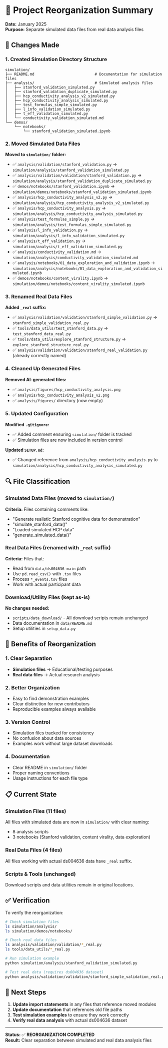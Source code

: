 # 📁 Project Reorganization Summary

**Date:** January 2025  
**Purpose:** Separate simulated data files from real data analysis files  

## 🎯 Changes Made

### 1. Created Simulation Directory Structure
```
simulation/
├── README.md                           # Documentation for simulation files
├── analysis/                           # Simulated analysis files
│   ├── stanford_validation_simulated.py
│   ├── stanford_validation_duplicate_simulated.py  
│   ├── hcp_conductivity_analysis_v2_simulated.py
│   ├── hcp_conductivity_analysis_simulated.py
│   ├── test_formulas_simple_simulated.py
│   ├── l_info_validation_simulated.py
│   ├── t_eff_validation_simulated.py
│   └── conductivity_validation_simulated.md
└── demos/
    └── notebooks/
        └── stanford_validation_simulated.ipynb
```

### 2. Moved Simulated Data Files
**Moved to `simulation/` folder:**
- ✅ `analysis/validation/stanford_validation.py` → `simulation/analysis/stanford_validation_simulated.py`
- ✅ `analysis/validation/validation/stanford_validation.py` → `simulation/analysis/stanford_validation_duplicate_simulated.py`  
- ✅ `demos/notebooks/stanford_validation.ipynb` → `simulation/demos/notebooks/stanford_validation_simulated.ipynb`
- ✅ `analysis/hcp_conductivity_analysis_v2.py` → `simulation/analysis/hcp_conductivity_analysis_v2_simulated.py`
- ✅ `analysis/hcp_conductivity_analysis.py` → `simulation/analysis/hcp_conductivity_analysis_simulated.py`
- ✅ `analysis/test_formulas_simple.py` → `simulation/analysis/test_formulas_simple_simulated.py`
- ✅ `analysis/l_info_validation.py` → `simulation/analysis/l_info_validation_simulated.py`
- ✅ `analysis/t_eff_validation.py` → `simulation/analysis/t_eff_validation_simulated.py`
- ✅ `analysis/conductivity_validation.md` → `simulation/analysis/conductivity_validation_simulated.md`
- ✅ `analysis/notebooks/01_data_exploration_and_validation.ipynb` → `simulation/analysis/notebooks/01_data_exploration_and_validation_simulated.ipynb`
- ✅ `demos/notebooks/content_virality.ipynb` → `simulation/demos/notebooks/content_virality_simulated.ipynb`

### 3. Renamed Real Data Files
**Added `_real` suffix:**
- ✅ `analysis/validation/validation/stanford_simple_validation.py` → `stanford_simple_validation_real.py`
- ✅ `tools/data_utils/test_stanford_data.py` → `test_stanford_data_real.py`
- ✅ `tools/data_utils/explore_stanford_structure.py` → `explore_stanford_structure_real.py`
- ✅ `analysis/validation/validation/stanford_real_validation.py` (already correctly named)

### 4. Cleaned Up Generated Files
**Removed AI-generated files:**
- ✅ `analysis/figures/hcp_conductivity_analysis.png`
- ✅ `analysis/hcp_conductivity_analysis_v2.png`
- ✅ `analysis/figures/` directory (now empty)

### 5. Updated Configuration
**Modified `.gitignore`:**
- ✅ Added comment ensuring `simulation/` folder is tracked
- ✅ Simulation files are now included in version control

**Updated `SETUP.md`:**
- ✅ Changed reference from `analysis/hcp_conductivity_analysis.py` to `simulation/analysis/hcp_conductivity_analysis_simulated.py`

## 🔍 File Classification

### Simulated Data Files (moved to `simulation/`)
**Criteria:** Files containing comments like:
- "Generate realistic Stanford cognitive data for demonstration"
- "simulate_stanford_data()"
- "Loaded simulated HCP data"
- "generate_simulated_data()"

### Real Data Files (renamed with `_real` suffix)
**Criteria:** Files that:
- Read from `data/ds004636-main` path
- Use `pd.read_csv()` with `.tsv` files
- Process `*_events.tsv` files
- Work with actual participant data

### Download/Utility Files (kept as-is)
**No changes needed:**
- `scripts/data_download/` - All download scripts remain unchanged
- Data documentation in `data/README.md`
- Setup utilities in `setup_data.py`

## 🚀 Benefits of Reorganization

### 1. **Clear Separation**
- **Simulation files** → Educational/testing purposes
- **Real data files** → Actual research analysis

### 2. **Better Organization**
- Easy to find demonstration examples
- Clear distinction for new contributors
- Reproducible examples always available

### 3. **Version Control**
- Simulation files tracked for consistency
- No confusion about data sources
- Examples work without large dataset downloads

### 4. **Documentation**
- Clear README in `simulation/` folder
- Proper naming conventions
- Usage instructions for each file type

## 📋 Current State

### Simulation Files (11 files)
All files with simulated data are now in `simulation/` with clear naming:
- 8 analysis scripts
- 3 notebooks (Stanford validation, content virality, data exploration)

### Real Data Files (4 files)  
All files working with actual ds004636 data have `_real` suffix.

### Scripts & Tools (unchanged)
Download scripts and data utilities remain in original locations.

## ✅ Verification

To verify the reorganization:

```bash
# Check simulation files
ls simulation/analysis/
ls simulation/demos/notebooks/

# Check real data files  
ls analysis/validation/validation/*_real.py
ls tools/data_utils/*_real.py

# Run simulation example
python simulation/analysis/stanford_validation_simulated.py

# Test real data (requires ds004636 dataset)
python analysis/validation/validation/stanford_simple_validation_real.py
```

## 🔄 Next Steps

1. **Update import statements** in any files that reference moved modules
2. **Update documentation** that references old file paths
3. **Test simulation examples** to ensure they work correctly
4. **Verify real data analysis** with actual ds004636 dataset

---

**Status:** ✅ **REORGANIZATION COMPLETED**  
**Result:** Clear separation between simulated and real data analysis files 